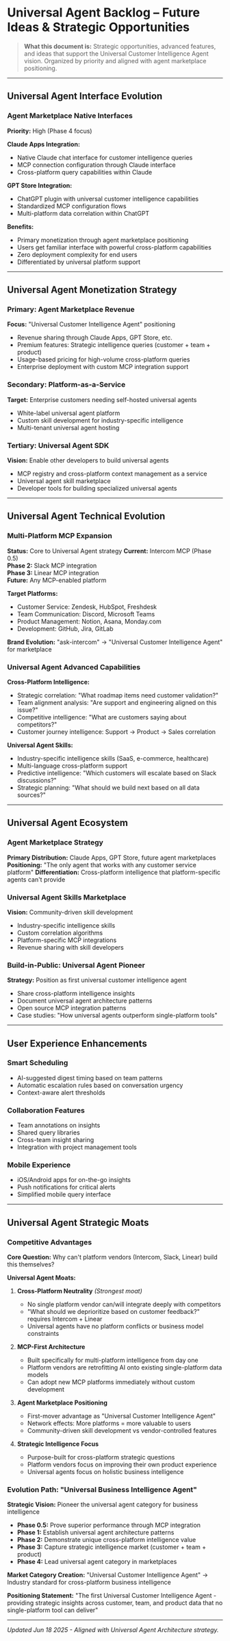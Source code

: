 # Universal Agent Backlog – Future Ideas & Strategic Opportunities

> **What this document is:** Strategic opportunities, advanced features, and ideas that support the Universal Customer Intelligence Agent vision. Organized by priority and aligned with agent marketplace positioning.

---

## Universal Agent Interface Evolution

### Agent Marketplace Native Interfaces
**Priority:** High (Phase 4 focus)

**Claude Apps Integration:**
- Native Claude chat interface for customer intelligence queries
- MCP connection configuration through Claude interface
- Cross-platform query capabilities within Claude

**GPT Store Integration:**
- ChatGPT plugin with universal customer intelligence capabilities
- Standardized MCP configuration flows
- Multi-platform data correlation within ChatGPT

**Benefits:**
- Primary monetization through agent marketplace positioning
- Users get familiar interface with powerful cross-platform capabilities
- Zero deployment complexity for end users
- Differentiated by universal platform support

---

## Universal Agent Monetization Strategy

### Primary: Agent Marketplace Revenue
**Focus:** "Universal Customer Intelligence Agent" positioning
- Revenue sharing through Claude Apps, GPT Store, etc.
- Premium features: Strategic intelligence queries (customer + team + product)
- Usage-based pricing for high-volume cross-platform queries
- Enterprise deployment with custom MCP integration support

### Secondary: Platform-as-a-Service
**Target:** Enterprise customers needing self-hosted universal agents
- White-label universal agent platform
- Custom skill development for industry-specific intelligence
- Multi-tenant universal agent hosting

### Tertiary: Universal Agent SDK
**Vision:** Enable other developers to build universal agents
- MCP registry and cross-platform context management as a service
- Universal agent skill marketplace
- Developer tools for building specialized universal agents

---

## Universal Agent Technical Evolution

### Multi-Platform MCP Expansion
**Status:** Core to Universal Agent strategy
**Current:** Intercom MCP (Phase 0.5)  
**Phase 2:** Slack MCP integration  
**Phase 3:** Linear MCP integration  
**Future:** Any MCP-enabled platform

**Target Platforms:**
- Customer Service: Zendesk, HubSpot, Freshdesk
- Team Communication: Discord, Microsoft Teams
- Product Management: Notion, Asana, Monday.com
- Development: GitHub, Jira, GitLab

**Brand Evolution:** "ask-intercom" → "Universal Customer Intelligence Agent" for marketplace

### Universal Agent Advanced Capabilities
**Cross-Platform Intelligence:**
- Strategic correlation: "What roadmap items need customer validation?"
- Team alignment analysis: "Are support and engineering aligned on this issue?"
- Competitive intelligence: "What are customers saying about competitors?"
- Customer journey intelligence: Support → Product → Sales correlation

**Universal Agent Skills:**
- Industry-specific intelligence skills (SaaS, e-commerce, healthcare)
- Multi-language cross-platform support
- Predictive intelligence: "Which customers will escalate based on Slack discussions?"
- Strategic planning: "What should we build next based on all data sources?"

---

## Universal Agent Ecosystem

### Agent Marketplace Strategy
**Primary Distribution:** Claude Apps, GPT Store, future agent marketplaces
**Positioning:** "The only agent that works with any customer service platform"
**Differentiation:** Cross-platform intelligence that platform-specific agents can't provide

### Universal Agent Skills Marketplace
**Vision:** Community-driven skill development
- Industry-specific intelligence skills
- Custom correlation algorithms
- Platform-specific MCP integrations
- Revenue sharing with skill developers

### Build-in-Public: Universal Agent Pioneer
**Strategy:** Position as first universal customer intelligence agent
- Share cross-platform intelligence insights
- Document universal agent architecture patterns
- Open source MCP integration patterns
- Case studies: "How universal agents outperform single-platform tools"

---

## User Experience Enhancements

### Smart Scheduling
- AI-suggested digest timing based on team patterns
- Automatic escalation rules based on conversation urgency
- Context-aware alert thresholds

### Collaboration Features
- Team annotations on insights
- Shared query libraries
- Cross-team insight sharing
- Integration with project management tools

### Mobile Experience
- iOS/Android apps for on-the-go insights
- Push notifications for critical alerts
- Simplified mobile query interface

---

## Universal Agent Strategic Moats

### Competitive Advantages

**Core Question:** Why can't platform vendors (Intercom, Slack, Linear) build this themselves?

**Universal Agent Moats:**

1. **Cross-Platform Neutrality** _(Strongest moat)_
   - No single platform vendor can/will integrate deeply with competitors
   - "What should we deprioritize based on customer feedback?" requires Intercom + Linear
   - Universal agents have no platform conflicts or business model constraints

2. **MCP-First Architecture**
   - Built specifically for multi-platform intelligence from day one
   - Platform vendors are retrofitting AI onto existing single-platform data models
   - Can adopt new MCP platforms immediately without custom development

3. **Agent Marketplace Positioning**
   - First-mover advantage as "Universal Customer Intelligence Agent"
   - Network effects: More platforms = more valuable to users
   - Community-driven skill development vs vendor-controlled features

4. **Strategic Intelligence Focus**
   - Purpose-built for cross-platform strategic questions
   - Platform vendors focus on improving their own product experience
   - Universal agents focus on holistic business intelligence

### Evolution Path: "Universal Business Intelligence Agent"

**Strategic Vision:** Pioneer the universal agent category for business intelligence

- **Phase 0.5:** Prove superior performance through MCP integration
- **Phase 1:** Establish universal agent architecture patterns
- **Phase 2:** Demonstrate unique cross-platform intelligence value
- **Phase 3:** Capture strategic intelligence market (customer + team + product)
- **Phase 4:** Lead universal agent category in marketplaces

**Market Category Creation:** "Universal Customer Intelligence Agent" → Industry standard for cross-platform business intelligence

**Positioning Statement:** "The first Universal Customer Intelligence Agent - providing strategic insights across customer, team, and product data that no single-platform tool can deliver"

---

_Updated Jun 18 2025 - Aligned with Universal Agent Architecture strategy._
